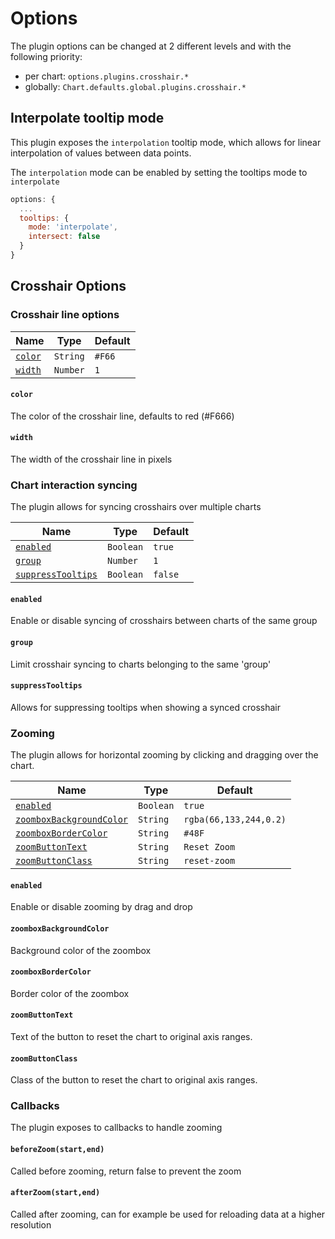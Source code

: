 # Options

The plugin options can be changed at 2 different levels and with the following priority:

- per chart: `options.plugins.crosshair.*`
- globally: `Chart.defaults.global.plugins.crosshair.*`

## Interpolate tooltip mode

This plugin exposes the `interpolation` tooltip mode, which allows for
linear interpolation of values between data points.

The `interpolation` mode can be enabled by setting the tooltips mode to
`interpolate`

```js
options: {
  ...
  tooltips: {
    mode: 'interpolate',
    intersect: false
  }
}
```

## Crosshair Options

### Crosshair line options

| Name | Type | Default
| ---- | ---- | ----
| [`color`](#color) | `String` | `#F66`
| [`width`](#width) | `Number` | `1`


#### `color`
The color of the crosshair line, defaults to red (#F666)
#### `width`
The width of the crosshair line in pixels

### Chart interaction syncing
The plugin allows for syncing crosshairs over multiple charts

| Name | Type | Default
| ---- | ---- | ----
| [`enabled`](#enabled) | `Boolean` | `true`
| [`group`](#group) | `Number` | `1`
| [`suppressTooltips`](#tooltips) | `Boolean` | `false`


#### `enabled`
Enable or disable syncing of crosshairs between charts of the same group
#### `group`
Limit crosshair syncing to charts belonging to the same 'group'
#### `suppressTooltips`
Allows for suppressing tooltips when showing a synced crosshair

### Zooming
The plugin allows for horizontal zooming by clicking and dragging over
the chart.

| Name | Type | Default
| ---- | ---- | ----
| [`enabled`](#enabled) | `Boolean` | `true`
| [`zoomboxBackgroundColor`](#zoomboxBackgroundColor) | `String` | `rgba(66,133,244,0.2)`
| [`zoomboxBorderColor`](#zoomboxBorderColor) | `String` | `#48F`
| [`zoomButtonText`](#zoomButtonText) | `String` | `Reset Zoom`
| [`zoomButtonClass`](#zoomButtonClass) | `String` | `reset-zoom`

#### `enabled`
Enable or disable zooming by drag and drop

#### `zoomboxBackgroundColor`
Background color of the zoombox

#### `zoomboxBorderColor`
Border color of the zoombox

#### `zoomButtonText`
Text of the button to reset the chart to original axis ranges.

#### `zoomButtonClass`
Class of the button to reset the chart to original axis ranges.

### Callbacks

The plugin exposes to callbacks to handle zooming

#### `beforeZoom(start,end)`
Called before zooming, return false to prevent the zoom
#### `afterZoom(start,end)`
Called after zooming, can for example be used for reloading data at a higher
resolution
